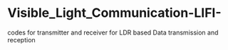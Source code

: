 # Visible_Light_Communication-LIFI-
codes for transmitter and receiver for LDR based Data transmission and reception
